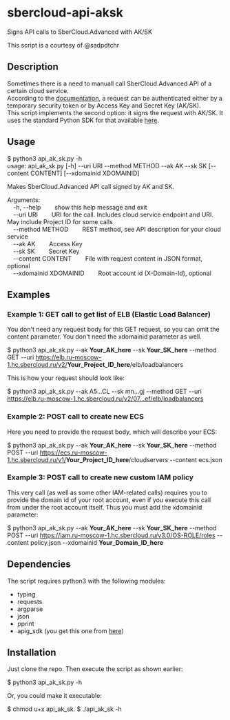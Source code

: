 # sbercloud-api-aksk
Signs API calls to SberCloud.Advanced with AK/SK  

This script is a courtesy of @sadpdtchr

## Description

Sometimes there is a need to manuall call SberCloud.Advanced API of a certain cloud service.  
According to the [documentation](https://support.hc.sbercloud.ru/api/ecs/en-us_topic_0124306062.html), a request can be authenticated either by a temporary security token or by Access Key and Secret Key (AK/SK).  
This script implements the second option: it signs the request with AK/SK.
It uses the standard Python SDK for that available [here](https://support.huaweicloud.com/intl/en-us/devg-apig/apig-dev-180307016.html).  

## Usage 

$ python3 api_ak_sk.py -h  
usage: api_ak_sk.py [-h] --uri URI --method METHOD --ak AK --sk SK [--content CONTENT] [--xdomainid XDOMAINID]  
  
Makes SberCloud.Advanced API call signed by AK and SK.  
  
Arguments:  
&emsp;-h, --help              &emsp;&emsp;show this help message and exit  
&emsp;--uri URI               &emsp;&emsp;URI for the call. Includes cloud service endpoint and URI. May include Project ID for some calls  
&emsp;--method METHOD         &emsp;&emsp;REST method, see API description for your cloud service  
&emsp;--ak AK                 &emsp;&emsp;Access Key  
&emsp;--sk SK                 &emsp;&emsp;Secret Key  
&emsp;--content CONTENT       &emsp;&emsp;File with request content in JSON format, optional  
&emsp;--xdomainid XDOMAINID   &emsp;&emsp;Root account id (X-Domain-Id), optional  

## Examples

### Example 1: GET call to get list of ELB (Elastic Load Balancer)

You don't need any request body for this GET request, so you can omit the content parameter. You don't need the xdomainid parameter as well.  

$ python3 api_ak_sk.py --ak **Your_AK_here** --sk **Your_SK_here** --method GET --uri https://elb.ru-moscow-1.hc.sbercloud.ru/v2/<b>Your_Project_ID_here</b>/elb/loadbalancers  

This is how your request should look like:  

$ python3 api_ak_sk.py --ak A5...CL --sk mn...gj --method GET --uri https://elb.ru-moscow-1.hc.sbercloud.ru/v2/07...ef/elb/loadbalancers

### Example 2: POST call to create new ECS

Here you need to provide the request body, which will describe your ECS:

$ python3 api_ak_sk.py --ak **Your_AK_here** --sk **Your_SK_here** --method POST --uri https://ecs.ru-moscow-1.hc.sbercloud.ru/v1/<b>Your_Project_ID_here</b>/cloudservers --content ecs.json

### Example 3: POST call to create new custom IAM policy

This very call (as well as some other IAM-related calls) requires you to provide the domain id of your root account, even if you execute this call from under the root account itself. Thus you must add the xdomainid parameter:

$ python3 api_ak_sk.py --ak **Your_AK_here** --sk **Your_SK_here** --method POST --uri https://iam.ru-moscow-1.hc.sbercloud.ru/v3.0/OS-ROLE/roles --content policy.json --xdomainid **Your_Domain_ID_here**

## Dependencies

The script requires python3 with the following modules:

- typing
- requests
- argparse
- json
- pprint
- apig_sdk (you get this one from [here](https://support.huaweicloud.com/intl/en-us/devg-apig/apig-dev-180307016.html))

## Installation

Just clone the repo. Then execute the script as shown earlier:

$ python3 api_ak_sk.py -h

Or, you could make it executable:

$ chmod u+x api_ak_sk. 
$ ./api_ak_sk -h
